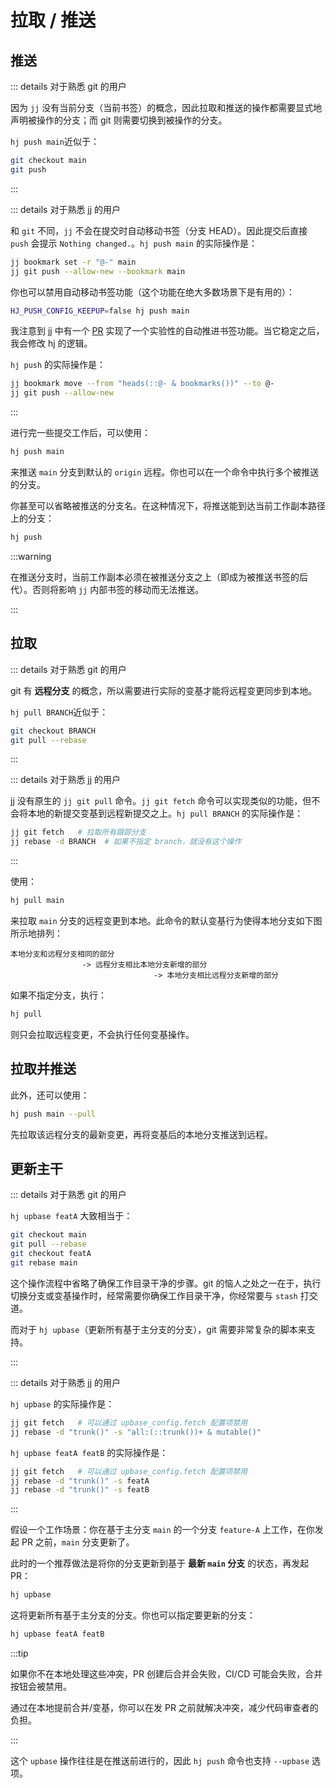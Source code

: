 # 拉取 / 推送

## 推送

::: details 对于熟悉 git 的用户

因为 `jj` 没有当前分支（当前书签）的概念，因此拉取和推送的操作都需要显式地声明被操作的分支；而 git 则需要切换到被操作的分支。

`hj push main`近似于：

```sh
git checkout main
git push
```

:::

::: details 对于熟悉 jj 的用户

和 `git` 不同，`jj` 不会在提交时自动移动书签（分支 HEAD）。因此提交后直接 `push` 会提示 `Nothing changed.`。`hj push main` 的实际操作是：

```sh
jj bookmark set -r "@-" main
jj git push --allow-new --bookmark main
```

你也可以禁用自动移动书签功能（这个功能在绝大多数场景下是有用的）：

```sh
HJ_PUSH_CONFIG_KEEPUP=false hj push main
```

我注意到 jj 中有一个 [PR](https://github.com/jj-vcs/jj/pull/3129) 实现了一个实验性的自动推进书签功能。当它稳定之后，我会修改 hj 的逻辑。

`hj push` 的实际操作是：

```sh
jj bookmark move --from "heads(::@- & bookmarks())" --to @-
jj git push --allow-new
```

:::

进行完一些提交工作后，可以使用：

```sh
hj push main
```

来推送 `main` 分支到默认的 `origin` 远程。你也可以在一个命令中执行多个被推送的分支。

你甚至可以省略被推送的分支名。在这种情况下，将推送能到达当前工作副本路径上的分支：

```sh
hj push
```

:::warning

在推送分支时，当前工作副本必须在被推送分支之上（即成为被推送书签的后代）。否则将影响 `jj` 内部书签的移动而无法推送。

:::

<!-- :::tip 未来计划

未来 `hj push` 会有一个 `--pr` 选项，用于在推送后创建一个 GitHub PR。

::: -->

## 拉取

::: details 对于熟悉 git 的用户

git 有 **远程分支** 的概念，所以需要进行实际的变基才能将远程变更同步到本地。

`hj pull BRANCH`近似于：

```sh
git checkout BRANCH
git pull --rebase
```

:::

::: details 对于熟悉 jj 的用户

jj 没有原生的 `jj git pull` 命令。`jj git fetch` 命令可以实现类似的功能，但不会将本地的新提交变基到远程新提交之上。`hj pull BRANCH` 的实际操作是：

```sh
jj git fetch   # 拉取所有跟踪分支
jj rebase -d BRANCH  # 如果不指定 branch，就没有这个操作
```

:::

使用：

```sh
hj pull main
```

来拉取 `main` 分支的远程变更到本地。此命令的默认变基行为使得本地分支如下图所示地排列：

```
本地分支和远程分支相同的部分 
                -> 远程分支相比本地分支新增的部分 
                                -> 本地分支相比远程分支新增的部分
```

如果不指定分支，执行：

```sh
hj pull
```

则只会拉取远程变更，不会执行任何变基操作。

## 拉取并推送

此外，还可以使用：

```sh
hj push main --pull
```

先拉取该远程分支的最新变更，再将变基后的本地分支推送到远程。

## 更新主干

::: details 对于熟悉 git 的用户

`hj upbase featA` 大致相当于：

```sh
git checkout main
git pull --rebase
git checkout featA
git rebase main
```

这个操作流程中省略了确保工作目录干净的步骤。git 的恼人之处之一在于，执行切换分支或变基操作时，经常需要你确保工作目录干净，你经常要与 `stash` 打交道。

而对于 `hj upbase`（更新所有基于主分支的分支），git 需要非常复杂的脚本来支持。

:::

::: details 对于熟悉 jj 的用户

`hj upbase` 的实际操作是：

```sh
jj git fetch   # 可以通过 upbase_config.fetch 配置项禁用
jj rebase -d "trunk()" -s "all:(::trunk())+ & mutable()"
```

`hj upbase featA featB` 的实际操作是：

```sh
jj git fetch   # 可以通过 upbase_config.fetch 配置项禁用
jj rebase -d "trunk()" -s featA
jj rebase -d "trunk()" -s featB
```

:::


假设一个工作场景：你在基于主分支 `main` 的一个分支 `feature-A` 上工作，在你发起 PR 之前，`main` 分支更新了。

此时的一个推荐做法是将你的分支更新到基于 **最新 `main` 分支** 的状态，再发起 PR：

```sh
hj upbase
```

这将更新所有基于主分支的分支。你也可以指定要更新的分支：

```sh
hj upbase featA featB
```

:::tip

如果你不在本地处理这些冲突，PR 创建后合并会失败，CI/CD 可能会失败，合并按钮会被禁用。

通过在本地提前合并/变基，你可以在发 PR 之前就解决冲突，减少代码审查者的负担。

:::

这个 `upbase` 操作往往是在推送前进行的，因此 `hj push` 命令也支持 `--upbase` 选项。
